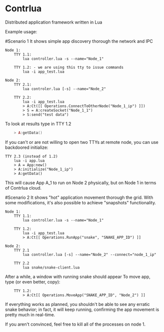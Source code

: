 Contrlua
========

Distributed application framework written in Lua

Example usage:


#Scenario 1
It shows simple app discovery thorough the network and
IPC

```
Node 1:
	TTY 1.1:
		lua controller.lua -s --name="Node_1"

	TTY 1.2: - we are using this tty to issue commands
		lua -i app_test.lua

Node 2:
	TTY 2.1:
		lua controler.lua [-s] --name="Node_2"

	TTY 2.2:
		lua -i app_test.lua
		> A:Ct([[ Operations.ConnectToOtherNode("Node_1_ip") ]])
		> S = A:createSocket("Node_1_1")
		> S:send("test data")
```

To look at results type in TTY 1.2

```Lua
	> A:getData()
```


If you can't or are not willing to open two TTYs at remote node,
you can use backdoored initialize:

```
TTY 2.3 (instead of 1.2)
	lua -i app.lua
	> A = App:new()
	> A:initialize("Node_1_ip")
	> A:getData()
```

This will cause App A_1 to run on Node 2 physically, but on Node 1
in terms of Contrlua cloud.


#Scenario 2
It shows "hot" application movement thorough the grid.
With some modifications, it's also possible to achieve "snapshots"
functionality.

```
Node 1:
	TTY 1.1:
		lua controller.lua -s --name="Node_1"

	TTY 1.2:
		lua -i app_test.lua
		> A:Ct[[ Operations.RunApp("snake", "SNAKE_APP_ID") ]]

Node 2:
	TTY 2.1
		lua controller.lua [-s] --name="Node_2" --connect="node_1_ip"

	TTY 2.2
		lua snake/snake-client.lua

```

After a while, a window with running snake should appear
To move app, type (or even better, copy):

```
	TTY 1.2:
		> A:Ct[[ Operations.MoveApp("SNAKE_APP_ID", "Node_2") ]]
```
		
If everything works as planned, you shouldn't be able to see any
erratic snake behavior; in fact, it will keep running, confirming
the app movement is pretty much in real-time.

If you aren't convinced, feel free to kill all of the processes on
node 1.
